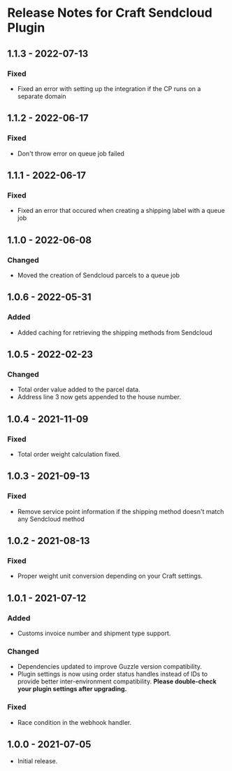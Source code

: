 # Release Notes for Craft Sendcloud Plugin

## 1.1.3 - 2022-07-13

### Fixed
- Fixed an error with setting up the integration if the CP runs on a separate domain

## 1.1.2 - 2022-06-17

### Fixed
- Don't throw error on queue job failed

## 1.1.1 - 2022-06-17

### Fixed
- Fixed an error that occured when creating a shipping label with a queue job

## 1.1.0 - 2022-06-08

### Changed
- Moved the creation of Sendcloud parcels to a queue job

## 1.0.6 - 2022-05-31

### Added
- Added caching for retrieving the shipping methods from Sendcloud

## 1.0.5 - 2022-02-23

### Changed
- Total order value added to the parcel data.
- Address line 3 now gets appended to the house number.

## 1.0.4 - 2021-11-09

### Fixed
- Total order weight calculation fixed.

## 1.0.3 - 2021-09-13

### Fixed
- Remove service point information if the shipping method doesn't match any Sendcloud method

## 1.0.2 - 2021-08-13

### Fixed
- Proper weight unit conversion depending on your Craft settings.

## 1.0.1 - 2021-07-12

### Added
- Customs invoice number and shipment type support.

### Changed
- Dependencies updated to improve Guzzle version compatibility.
- Plugin settings is now using order status handles instead of IDs to provide better inter-environment compatibility. **Please double-check your plugin settings after upgrading.**

### Fixed
- Race condition in the webhook handler.

## 1.0.0 - 2021-07-05

- Initial release.

